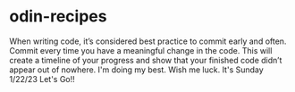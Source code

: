 # odin-recipes
When writing code, it’s considered best practice to commit early and often. Commit every time you have a meaningful change in the code. This will create a timeline of your progress and show that your finished code didn’t appear out of nowhere.
I'm doing my best. Wish me luck.
It's Sunday 1/22/23
Let's Go!!